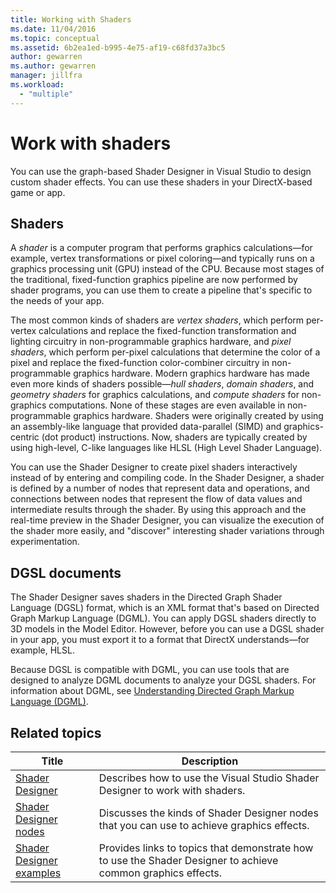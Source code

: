 ```yaml
---
title: Working with Shaders
ms.date: 11/04/2016
ms.topic: conceptual
ms.assetid: 6b2ea1ed-b995-4e75-af19-c68fd37a3bc5
author: gewarren
ms.author: gewarren
manager: jillfra
ms.workload:
  - "multiple"
---
```

# Work with shaders

You can use the graph-based Shader Designer in Visual Studio to design custom shader effects. You can use these shaders in your DirectX-based game or app.

## Shaders

A *shader* is a computer program that performs graphics calculations—for example, vertex transformations or pixel coloring—and typically runs on a graphics processing unit (GPU) instead of the CPU. Because most stages of the traditional, fixed-function graphics pipeline are now performed by shader programs, you can use them to create a pipeline that's specific to the needs of your app.

The most common kinds of shaders are *vertex shaders*, which perform per-vertex calculations and replace the fixed-function transformation and lighting circuitry in non-programmable graphics hardware, and *pixel shaders*, which perform per-pixel calculations that determine the color of a pixel and replace the fixed-function color-combiner circuitry in non-programmable graphics hardware. Modern graphics hardware has made even more kinds of shaders possible—*hull shaders*, *domain shaders*, and *geometry shaders* for graphics calculations, and *compute shaders* for non-graphics computations. None of these stages are even available in non-programmable graphics hardware. Shaders were originally created by using an assembly-like language that provided data-parallel (SIMD) and graphics-centric (dot product) instructions. Now, shaders are typically created by using high-level, C-like languages like HLSL (High Level Shader Language).

You can use the Shader Designer to create pixel shaders interactively instead of by entering and compiling code. In the Shader Designer, a shader is defined by a number of nodes that represent data and operations, and connections between nodes that represent the flow of data values and intermediate results through the shader. By using this approach and the real-time preview in the Shader Designer, you can visualize the execution of the shader more easily, and "discover" interesting shader variations through experimentation.

## DGSL documents

The Shader Designer saves shaders in the Directed Graph Shader Language (DGSL) format, which is an XML format that's based on Directed Graph Markup Language (DGML). You can apply DGSL shaders directly to 3D models in the Model Editor. However, before you can use a DGSL shader in your app, you must export it to a format that DirectX understands—for example, HLSL.

Because DGSL is compatible with DGML, you can use tools that are designed to analyze DGML documents to analyze your DGSL shaders. For information about DGML, see [Understanding Directed Graph Markup Language (DGML)](../modeling/customize-code-maps-by-editing-the-dgml-files.md).

## Related topics

|Title|Description|
|-----------|-----------------|
|[Shader Designer](../designers/shader-designer.md)|Describes how to use the Visual Studio Shader Designer to work with shaders.|
|[Shader Designer nodes](../designers/shader-designer-nodes.md)|Discusses the kinds of Shader Designer nodes that you can use to achieve graphics effects.|
|[Shader Designer examples](../designers/shader-designer-examples.md)|Provides links to topics that demonstrate how to use the Shader Designer to achieve common graphics effects.|